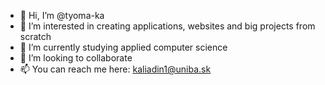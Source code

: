 - 👋 Hi, I’m @tyoma-ka
- 👀 I’m interested in creating applications, websites and big projects from scratch
- 🌱 I’m currently studying applied computer science
- 💞️ I’m looking to collaborate
- 📫 You can reach me here: kaliadin1@uniba.sk

<!---
tyoma-ka/tyoma-ka is a ✨ special ✨ repository because its `README.md` (this file) appears on your GitHub profile.
You can click the Preview link to take a look at your changes.
--->
